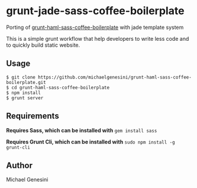grunt-jade-sass-coffee-boilerplate
==================================

Porting of [grunt-haml-sass-coffee-boilerplate](https://github.com/michaelgenesini/grunt-haml-sass-coffee-boilerplate) with jade template system

This is a simple grunt workflow that help developers to write less code and to quickly build static website.

## Usage
```shell
$ git clone https://github.com/michaelgenesini/grunt-haml-sass-coffee-boilerplate.git
$ cd grunt-haml-sass-coffee-boilerplate
$ npm install
$ grunt server
```

## Requirements

**Requires Sass, which can be installed with** `gem install sass`

**Requires Grunt Cli, which can be installed with** `sudo npm install -g grunt-cli`

## Author
Michael Genesini
